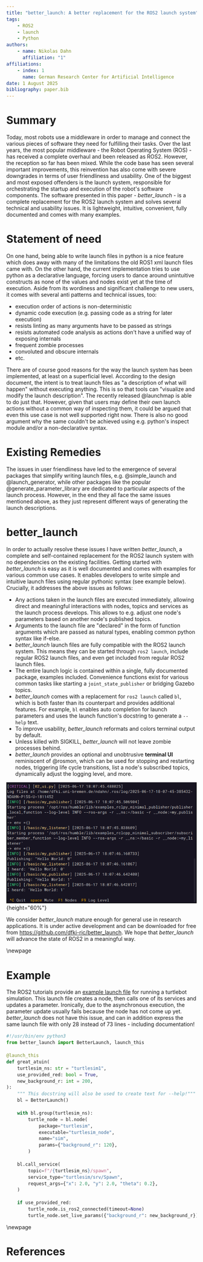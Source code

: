 ```yaml
---
title: "better_launch: A better replacement for the ROS2 launch system"
tags:
    - ROS2
    - launch
    - Python
authors:
    - name: Nikolas Dahn
      affiliation: "1"
affiliations:
    - index: 1
      name: German Research Center for Artificial Intelligence
date: 1 August 2025
bibliography: paper.bib
---
```


# Summary

Today, most robots use a middleware in order to manage and connect the various pieces of software they need for fulfilling their tasks. Over the last years, the most popular middleware - the Robot Operating System (ROS) - has received a complete overhaul and been released as ROS2. However, the reception so far has been mixed. While the code base has seen several important improvements, this reinvention has also come with severe downgrades in terms of user friendliness and usability. One of the biggest and most exposed offenders is the launch system, responsible for orchestrating the startup and execution of the robot's software components. The software presented in this paper - *better_launch* - is a complete replacement for the ROS2 launch system and solves several technical and usability issues. It is lightweight, intuitive, convenient, fully documented and comes with many examples.

# Statement of need

On one hand, being able to write launch files in python is a nice feature which does away with many of the limitations the old ROS1 xml launch files came with. On the other hand, the current implementation tries to use python as a declarative language, forcing users to dance around unintuitive constructs as none of the values and nodes exist yet at the time of execution. Aside from its wordiness and significant challenge to new users, it comes with several anti patterns and technical issues, too:
- execution order of actions is non-deterministic
- dynamic code execution (e.g. passing code as a string for later execution)
- resists linting as many arguments have to be passed as strings
- resists automated code analysis as actions don't have a unified way of exposing internals
- frequent zombie processes
- convoluted and obscure internals
- etc.

There are of course good reasons for the way the launch system has been implemented, at least on a superficial level. According to the design document, the intent is to treat launch files as "a description of what will happen" without executing anything. This is so that tools can "visualize and modify the launch description". The recently released @launchmap is able to do just that. However, given that users may define their own launch actions without a common way of inspecting them, it could be argued that even this use case is not well supported right now. There is also no good argument why the same couldn't be achieved using e.g. python's inspect module and/or a non-declarative syntax.

# Existing Remedies

The issues in user friendliness have led to the emergence of several packages that simplify writing launch files, e.g. @simple_launch and @launch_generator, while other packages like the popular @generate_parameter_library are dedicated to particular aspects of the launch process. However, in the end they all face the same issues mentioned above, as they just represent different ways of generating the launch descriptions.

# better_launch

In order to actually resolve these issues I have written *better_launch*, a complete and self-contained replacement for the ROS2 launch system with no dependencies on the existing facilities. Getting started with *better_launch* is easy as it is well documented and comes with examples for various common use cases. It enables developers to write simple and intuitive launch files using regular pythonic syntax (see example below). Crucially, it addresses the above issues as follows:

- Any actions taken in the launch files are executed immediately, allowing direct and meaningful interactions with nodes, topics and services as the launch process develops. This allows to e.g. adjust one node's parameters based on another node's published topics.
- Arguments to the launch file are "declared" in the form of function arguments which are passed as natural types, enabling common python syntax like if-else.
- *better_launch* launch files are fully compatible with the ROS2 launch system. This means they can be started through `ros2 launch`, include regular ROS2 launch files, and even get included from regular ROS2 launch files.
- The entire launch logic is contained within a single, fully documented package, examples included. Convenience functions exist for various common tasks like starting a `joint_state_publisher` or bridging Gazebo topics.
- *better_launch* comes with a replacement for `ros2 launch` called `bl`, which is both faster than its counterpart and provides additional features. For example, `bl` enables auto completion for launch parameters and uses the launch function's docstring to generate a `--help` text.
- To improve usability, *better_launch* reformats and colors terminal output by default. 
- Unless killed with SIGKILL, *better_launch* will not leave zombie processes behind. 
- *better_launch* provides an optional and unobtrusive **terminal UI** reminiscent of @rosmon, which can be used for stopping and restarting nodes, triggering life cycle transitions, list a node's subscribed topics, dynamically adjust the logging level, and more.

![Screenshot of the TUI](../media/tui.png){height="60%"}

We consider *better_launch* mature enough for general use in research applications. It is under active development and can be downloaded for free from https://github.com/dfki-ric/better_launch. We hope that *better_launch* will advance the state of ROS2 in a meaningful way.

\newpage

# Example

The ROS2 tutorials provide an [example launch file](https://docs.ros.org/en/jazzy/Tutorials/Intermediate/Launch/Using-Substitutions.html) for running a turtlebot simulation. This launch file creates a node, then calls one of its services and updates a parameter. Ironically, due to the asynchronous execution, the parameter update usually fails because the node has not come up yet. *better_launch* does not have this issue, and can in addition express the same launch file with only 28 instead of 73 lines - including documentation!

```python
#!/usr/bin/env python3
from better_launch import BetterLaunch, launch_this

@launch_this
def great_atuin(
    turtlesim_ns: str = "turtlesim1", 
    use_provided_red: bool = True, 
    new_background_r: int = 200,
):
    """ This docstring will also be used to create text for --help!"""
    bl = BetterLaunch()

    with bl.group(turtlesim_ns):
        turtle_node = bl.node(
            package="turtlesim",
            executable="turtlesim_node",
            name="sim",
            params={"background_r": 120},
        )

    bl.call_service(
        topic=f"/{turtlesim_ns}/spawn",
        service_type="turtlesim/srv/Spawn",
        request_args={"x": 2.0, "y": 2.0, "theta": 0.2},
    )

    if use_provided_red:
        turtle_node.is_ros2_connected(timeout=None)
        turtle_node.set_live_params({"background_r": new_background_r})
```

\newpage

# References
